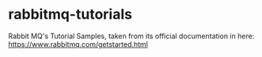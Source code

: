# rabbitmq-tutorials
Rabbit MQ's Tutorial Samples, taken from its official documentation in here: https://www.rabbitmq.com/getstarted.html
